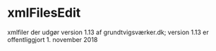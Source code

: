 # xmlFilesEdit
xmlfiler der udgør version 1.13 af grundtvigsværker.dk; version 1.13 er offentliggjort 1. november 2018

